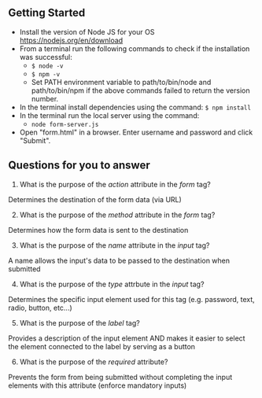 ## Getting Started

- Install the version of Node JS for your OS https://nodejs.org/en/download
- From a terminal run the following commands to check if the installation was successful:
  - `$ node -v`
  - `$ npm -v`
  - Set PATH environment variable to path/to/bin/node and path/to/bin/npm if the above commands failed to return the version number.
- In the terminal install dependencies using the command:
    `$ npm install`
- In the terminal run the local server using the command:
  - `node form-server.js`
- Open "form.html" in a browser. Enter username and password and click "Submit".

## Questions for you to answer
1. What is the purpose of the _action_ attribute in the _form_ tag?

Determines the destination of the form data (via URL)

2. What is the purpose of the _method_ attribute in the _form_ tag?

Determines how the form data is sent to the destination

3. What is the purpose of the _name_ attribute in the _input_ tag?

A name allows the input's data to be passed to the destination when submitted

4. What is the purpose of the _type_ attrbute in the _input_ tag?

Determines the specific input element used for this tag (e.g. password, text, 
radio, button, etc...)

5. What is the purpose of the _label_ tag?

Provides a description of the input element AND makes it easier to select the
element connected to the label by serving as a button

6. What is the purpose of the _required_ attribute?

Prevents the form from being submitted without completing the input elements
with this attribute (enforce mandatory inputs)